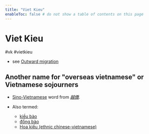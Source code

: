 ```yaml
---
title: "Viet Kieu"
enableToc: false # do not show a table of contents on this page
---
```

# Viet Kieu
#vk #vietkieu

- see [Outward migration](001.Notes/Outward%20migration.md)


## Another name for "overseas vietnamese" or Vietnamese sojourners
- [Sino-Vietnamese](https://en.wiktionary.org/wiki/Sino-Vietnamese "Sino-Vietnamese") word from _[越僑](https://en.wiktionary.org/wiki/%E8%B6%8A%E5%83%91#Vietnamese "越僑")_.

- Also termed: 
	- [kiều bào](https://en.wiktionary.org/wiki/ki%E1%BB%81u_b%C3%A0o#Vietnamese "kiều bào")
	- [đồng bào](https://en.wiktionary.org/wiki/%C4%91%E1%BB%93ng_b%C3%A0o#Vietnamese "đồng bào")
	- [Hoa kiều (ethnic chinese-vietnamese)](https://en.wiktionary.org/wiki/Hoa_ki%E1%BB%81u#Vietnamese "Hoa kiều")